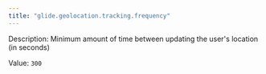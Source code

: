 ```yaml
---
title: "glide.geolocation.tracking.frequency"
---
```


Description: Minimum amount of time between updating the user's location (in seconds)

Value: `300`